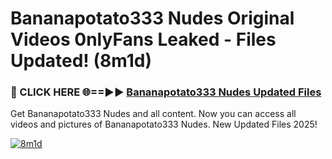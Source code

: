 # Bananapotato333 Nudes Original Videos 0nlyFans Leaked - Files Updated! (8m1d)

<h3>🔴 CLICK HERE 🌐==►► <a href="https://tinyurl.com/y5r63du9" rel="nofollow">Bananapotato333 Nudes Updated Files</a></h3>

Get Bananapotato333 Nudes and all content. Now you can access all videos and pictures of Bananapotato333 Nudes. New Updated Files 2025!

[![8m1d](https://i.imgur.com/UVo9nyh.gif)](https://tinyurl.com/y5r63du9)